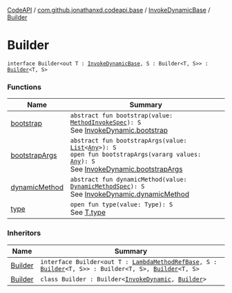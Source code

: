 [CodeAPI](../../../index.md) / [com.github.jonathanxd.codeapi.base](../../index.md) / [InvokeDynamicBase](../index.md) / [Builder](.)

# Builder

`interface Builder<out T : `[`InvokeDynamicBase`](../index.md)`, S : Builder<T, S>> : `[`Builder`](../../-typed/-builder/index.md)`<T, S>`

### Functions

| Name | Summary |
|---|---|
| [bootstrap](bootstrap.md) | `abstract fun bootstrap(value: `[`MethodInvokeSpec`](../../../com.github.jonathanxd.codeapi.common/-method-invoke-spec/index.md)`): S`<br>See [InvokeDynamic.bootstrap](../../-invoke-dynamic/bootstrap.md) |
| [bootstrapArgs](bootstrap-args.md) | `abstract fun bootstrapArgs(value: `[`List`](https://kotlinlang.org/api/latest/jvm/stdlib/kotlin.collections/-list/index.html)`<`[`Any`](https://kotlinlang.org/api/latest/jvm/stdlib/kotlin/-any/index.html)`>): S`<br>`open fun bootstrapArgs(vararg values: `[`Any`](https://kotlinlang.org/api/latest/jvm/stdlib/kotlin/-any/index.html)`): S`<br>See [InvokeDynamic.bootstrapArgs](../../-invoke-dynamic/bootstrap-args.md) |
| [dynamicMethod](dynamic-method.md) | `abstract fun dynamicMethod(value: `[`DynamicMethodSpec`](../../../com.github.jonathanxd.codeapi.common/-dynamic-method-spec/index.md)`): S`<br>See [InvokeDynamic.dynamicMethod](../../-invoke-dynamic/dynamic-method.md) |
| [type](type.md) | `open fun type(value: Type): S`<br>See [T.type](type.md) |

### Inheritors

| Name | Summary |
|---|---|
| [Builder](../-lambda-method-ref-base/-builder/index.md) | `interface Builder<out T : `[`LambdaMethodRefBase`](../-lambda-method-ref-base/index.md)`, S : `[`Builder`](../-lambda-method-ref-base/-builder/index.md)`<T, S>> : Builder<T, S>, `[`Builder`](../../-arguments-holder/-builder/index.md)`<T, S>` |
| [Builder](../../-invoke-dynamic/-builder/index.md) | `class Builder : Builder<`[`InvokeDynamic`](../../-invoke-dynamic/index.md)`, `[`Builder`](../../-invoke-dynamic/-builder/index.md)`>` |
